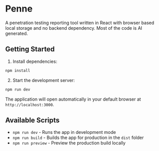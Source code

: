 # Penne

A penetration testing reporting tool written in React with browser based local storage and no backend dependency. Most of the code is AI generated.

## Getting Started

1. Install dependencies:
```bash
npm install
```

2. Start the development server:
```bash
npm run dev
```

The application will open automatically in your default browser at `http://localhost:3000`.

## Available Scripts

- `npm run dev` - Runs the app in development mode
- `npm run build` - Builds the app for production in the `dist` folder
- `npm run preview` - Preview the production build locally 